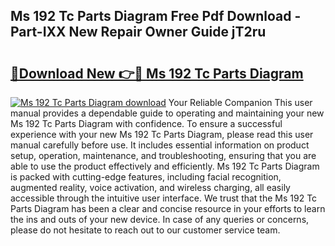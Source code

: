 ## Ms 192 Tc Parts Diagram Free Pdf Download - Part-IXX New Repair Owner Guide jT2ru

# <h2><a href="http://dfhk45n.blite.top/?on=Ms+192+Tc+Parts+Diagram">🔗Download New 👉🔴 Ms 192 Tc Parts Diagram</a></h2>

[![Ms 192 Tc Parts Diagram download](https://i.imgur.com/lujVjoI.png)](http://dfhk45n.blite.top/?on=Ms+192+Tc+Parts+Diagram)
Your Reliable Companion This user manual provides a dependable guide to operating and maintaining your new Ms 192 Tc Parts Diagram with confidence. To ensure a successful experience with your new Ms 192 Tc Parts Diagram, please read this user manual carefully before use. It includes essential information on product setup, operation, maintenance, and troubleshooting, ensuring that you are able to use the product effectively and efficiently. Ms 192 Tc Parts Diagram is packed with cutting-edge features, including facial recognition, augmented reality, voice activation, and wireless charging, all easily accessible through the intuitive user interface. We trust that the Ms 192 Tc Parts Diagram has been a clear and concise resource in your efforts to learn the ins and outs of your new device. In case of any queries or concerns, please do not hesitate to reach out to our customer service team.
